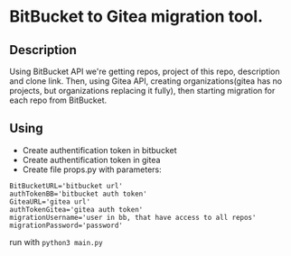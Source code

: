 # BitBucket to Gitea migration tool.

## Description
Using BitBucket API we're getting repos, project of this repo, description and clone link. 
Then, using Gitea API, creating organizations(gitea has no projects, but organizations replacing it fully), then starting migration for each repo from BitBucket.

## Using
* Create authentification token in bitbucket
* Create authentification token in gitea
* Create file props.py with parameters:
```
BitBucketURL='bitbucket url'
authTokenBB='bitbucket auth token'
GiteaURL='gitea url'
authTokenGitea='gitea auth token'
migrationUsername='user in bb, that have access to all repos'
migrationPassword='password'
```

run with
```python3 main.py```
